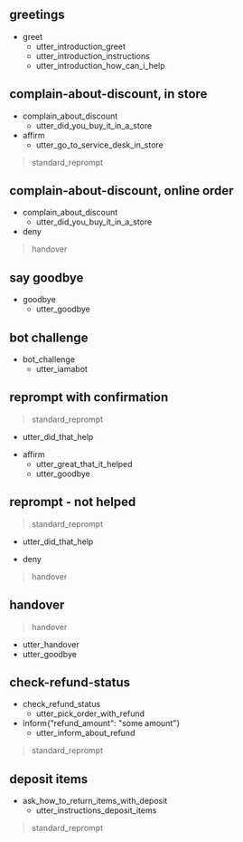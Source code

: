 ## greetings
* greet
  - utter_introduction_greet
  - utter_introduction_instructions
  - utter_introduction_how_can_i_help

## complain-about-discount, in store
* complain_about_discount
  - utter_did_you_buy_it_in_a_store
* affirm
  - utter_go_to_service_desk_in_store
> standard_reprompt

## complain-about-discount, online order
* complain_about_discount
  - utter_did_you_buy_it_in_a_store
* deny
> handover

## say goodbye
* goodbye
  - utter_goodbye

## bot challenge
* bot_challenge
  - utter_iamabot

## reprompt with confirmation
> standard_reprompt
  - utter_did_that_help
* affirm
  - utter_great_that_it_helped
  - utter_goodbye
  
## reprompt - not helped
> standard_reprompt
  - utter_did_that_help
* deny
> handover

## handover
> handover
  - utter_handover
  - utter_goodbye

## check-refund-status
* check_refund_status
  - utter_pick_order_with_refund
* inform{"refund_amount": "some amount"}
  - utter_inform_about_refund
> standard_reprompt

## deposit items
* ask_how_to_return_items_with_deposit
  - utter_instructions_deposit_items
> standard_reprompt

